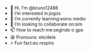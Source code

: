 - 👋 Hi, I’m @bruno12486
- 👀 I’m interested in:jogos
- 🌱 I’m currently learning:esino medio
- 💞️ I’m looking to collaborate on:sim
- 📫 How to reach me:segindo o gps
- 😄 Pronouns: ele/dele
- ⚡ Fun fact:eu respiro

<!---
bruno12486/bruno12486 is a ✨ special ✨ repository because its `README.md` (this file) appears on your GitHub profile.
You can click the Preview link to take a look at your changes.
--->
